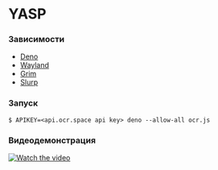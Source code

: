 # YASP

### Зависимости
- [Deno](https://github.com/denoland/deno)
- [Wayland](https://github.com/wayland-project)
- [Grim](https://github.com/emersion/grim)
- [Slurp](https://github.com/emersion/slurp)

### Запуск
`$ APIKEY=<api.ocr.space api key> deno --allow-all ocr.js`

### Видеодемонстрация
[![Watch the video](https://img.youtube.com/vi/c--qYfmhjAk/default.jpg)](https://youtu.be/c--qYfmhjAk)
